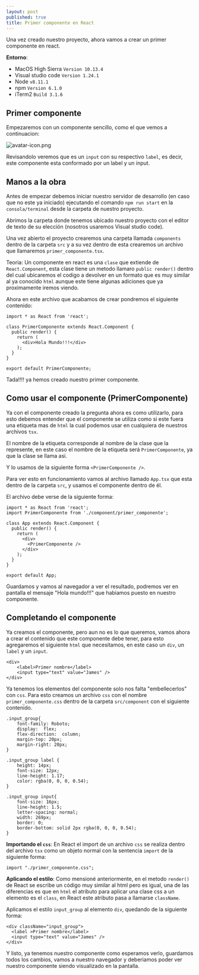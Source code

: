 ```yaml
---
layout: post
published: true
title: Primer componente en React
---
```


Una vez creado nuestro proyecto, ahora vamos a crear un primer componente en react.

**Entorno**:
  - MacOS High Sierra `Version 10.13.4`
  - Visual studio code `Version 1.24.1`
  - Node `v8.11.1`
  - npm `Version 6.1.0`
  - iTerm2 `Build 3.1.6`

## Primer componente

Empezaremos con un componente sencillo, como el que vemos a continuacion:

![avatar-icon.png]({{site.baseurl}}/img/first_component/small_component.png)

Revisandolo veremos que es un `input` con su respectivo `label`, es decir, este componente esta conformado por un label y un input.

## Manos a la obra

Antes de empezar debemos iniciar nuestro servidor de desarrollo (en caso que no este ya iniciado) ejecutando el comando `npm run start` en la `consola/terminal` desde la carpeta de nuestro proyecto.

Abrimos la carpeta donde tenemos ubicado nuestro proyecto con el editor de texto de su elección (nosotros usaremos Visual studio code).

Una vez abierto el proyecto crearemos una carpeta llamada `components` dentro de la carpeta `src` y a su vez dentro de esta crearemos un archivo que llamaremos `primer_componente.tsx`.

Teoria: Un componente en react es una `clase` que extiende de `React.Component`, esta clase tiene un metodo llamaro `public render()` dentro del cual ubicaremos el codigo a devolver en un formato que es muy similar al ya conocido `html` aunque este tiene algunas adiciones que ya proximamente iremos viendo.

Ahora en este archivo que acabamos de crear pondremos el siguiente contenido:

```
import * as React from 'react';

class PrimerComponente extends React.Component {
  public render() {
    return (
      <div>Hola Mundo!!!</div>
    );
  }
}

export default PrimerComponente;
```

Tada!!!! ya hemos creado nuestro primer componente.

## Como usar el componente (PrimerComponente)

Ya con el componente creado la pregunta ahora es como utilizarlo, para esto debemos entender que el componente se utiliza como si este fuera una etiqueta mas de `html` la cual podemos usar en cualquiera de nuestros archivos `tsx`.

El nombre de la etiqueta corresponde al nombre de la clase que la represente, en este caso el nombre de la etiqueta será `PrimerComponente`, ya que la clase se llama asi.

Y lo usamos de la siguiente forma `<PrimerComponente />`.

Para ver esto en funcionamiento vamos al archivo llamado `App.tsx` que esta dentro de la carpeta `src`, y usamos el componente dentro de él.

El archivo debe verse de la siguiente forma:

```
import * as React from 'react';
import PrimerComponente from './component/primer_componente';

class App extends React.Component {
  public render() {
    return (
      <div>
        <PrimerComponente />
      </div>
    );
  }
}

export default App;
```

Guardamos y vamos al navegador a ver el resultado, podremos ver en pantalla el mensaje "Hola mundo!!!" que habiamos puesto en nuestro componente.

## Completando el componente

Ya creamos el componente, pero aun no es lo que queremos, vamos ahora a crear el contenido que este componente debe tener, para esto agregaremos el siguiente `html` que necesitamos, en este caso un `div`, un `label` y un `input`.

```
<div>
    <label>Primer nombre</label>
    <input type="text" value="James" />
</div>
```

Ya tenemos los elementos del componente solo nos falta "embellecerlos" con `css`. Para esto creamos un archivo `css` con el nombre `primer_componente.css` dentro de la carpeta `src/component` con el siguiente contenido.

```
.input_group{
    font-family: Roboto;
    display:  flex;
    flex-direction:  column;
    margin-top: 20px;
    margin-right: 20px;
}

.input_group label {
    height: 14px;
    font-size: 12px;
    line-height: 1.17;
    color: rgba(0, 0, 0, 0.54);
}

.input_group input{
    font-size: 16px;
    line-height: 1.5;
    letter-spacing: normal;
    width: 269px;
    border: 0;
    border-bottom: solid 2px rgba(0, 0, 0, 0.54);
}
```

**Importando el `css`**: En React el import de un archivo `css` se realiza dentro del archivo `tsx` como un objeto normal con la sentencia `import` de la siguiente forma:

```
import "./primer_componente.css";
```

**Aplicando el estilo**: Como mensioné anteriormente, en el metodo `render()` de React se escribe un código muy similar al html pero es igual, una de las diferencias es que en `html` el atributo para aplicar una clase css a un elemento es el `class`, en React este atributo pasa a llamarse `className`.

Aplicamos el estilo `input_group` al elemento `div`, quedando de la siguiente forma:

```
<div className="input_group">
  <label >Primer nombre</label>
  <input type="text" value="James" />
</div>
```

Y listo, ya tenemos nuestro componente como esperamos verlo, guardamos todos los cambios, vamos a nuestro navegador y deberiamos poder ver nuestro componente siendo visualizado en la pantalla.
